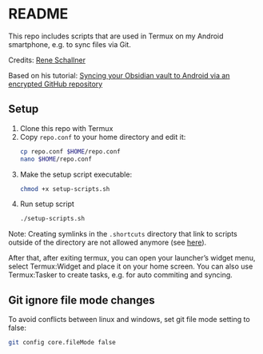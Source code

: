 # README

This repo includes scripts that are used in Termux on my Android smartphone, e.g. to sync files via Git.

Credits: [Rene Schallner](https://github.com/renerocksai)

Based on his tutorial: [Syncing your Obsidian vault to Android via an encrypted GitHub repository](https://renerocks.ai/blog/obsidian-encrypted-github-android/#shortcuts-for-committing-pushing-and-pulling)

## Setup

1. Clone this repo with Termux
2. Copy `repo.conf` to your home directory and edit it:
    ```sh
    cp repo.conf $HOME/repo.conf
    nano $HOME/repo.conf
    ```
3. Make the setup script executable:
    ```sh
    chmod +x setup-scripts.sh
    ```
4. Run setup script
    ```sh
    ./setup-scripts.sh
    ```

Note: Creating symlinks in the `.shortcuts` directory that link to scripts outside of the directory are not allowed anymore (see [here](https://github.com/termux/termux-widget/issues/57)).

After that, after exiting termux, you can open your launcher’s widget menu, select Termux:Widget and place it on your home screen.
You can also use Termux:Tasker to create tasks, e.g. for auto commiting and syncing.

## Git ignore file mode changes

To avoid conflicts between linux and windows, set git file mode setting to false:

```sh
git config core.fileMode false
```
